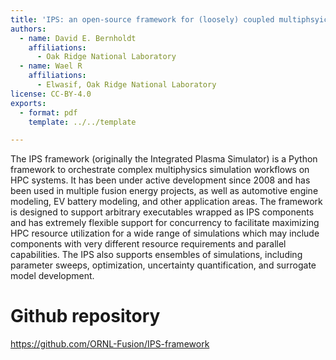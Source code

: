 ```yaml
---
title: 'IPS: an open-source framework for (loosely) coupled multiphsyics simulations'
authors:
  - name: David E. Bernholdt
    affiliations:
      - Oak Ridge National Laboratory
  - name: Wael R
    affiliations:
      - Elwasif, Oak Ridge National Laboratory
license: CC-BY-4.0
exports:
  - format: pdf
    template: ../../template

---
```


The IPS framework (originally the Integrated Plasma Simulator) is a Python framework to orchestrate complex multiphysics simulation workflows on HPC systems.  It has been under active development since 2008 and has been used in multiple fusion energy projects, as well as automotive engine modeling, EV battery modeling, and other application areas.  The framework is designed to support arbitrary executables wrapped as IPS components and has extremely flexible support for concurrency to facilitate maximizing HPC resource utilization for a wide range of simulations which may include components with very different resource requirements and parallel capabilities.  The IPS also supports ensembles of simulations, including parameter sweeps, optimization, uncertainty quantification, and surrogate model development.

# Github repository
https://github.com/ORNL-Fusion/IPS-framework

